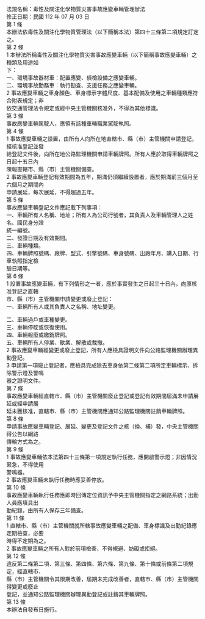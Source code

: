 法規名稱：毒性及關注化學物質災害事故應變車輛管理辦法  
修正日期：民國 112 年 07 月 03 日  
第 1 條  
本辦法依毒性及關注化學物質管理法（以下簡稱本法）第四十三條第二項規定訂定之。  
第 2 條  
1 本辦法所稱毒性及關注化學物質災害事故應變車輛（以下簡稱事故應變車輛）之種類及用途如  
下：  
一、環境事故器材車：配置應變、偵檢設備之應變車輛。  
二、環境事故勤務車：執行勘查、支援任務之應變車輛。  
2 事故應變車輛之車身顏色、車身標示字體尺度、基本配備及使用之車輛種類應符合附表規定；非  
依交通管理法令規定或經中央主管機關核准外，不得為其他標識。  
第 3 條  
事故應變車輛駕駛人，應領有該種車輛職業駕駛執照。  
第 4 條  
1 事故應變車輛之設置，由所有人向所在地直轄市、縣（市）主管機關申請登記，經核准登記並發  
給登記文件後，向所在地公路監理機關申請車輛牌照。所有人應於取得車輛牌照之日起十五日內  
陳報直轄市、縣（市）主管機關備查。  
2 事故應變車輛登記有效期間為五年，期滿仍須繼續設置者，應於期滿前三個月至六個月之期間內  
申請展延，每次展延，不得超過五年。  
第 5 條  
事故應變車輛登記文件應記載下列事項：  
一、車輛所有人名稱、地址；所有人為公司行號者，其負責人及車輛管理人之姓名、國民身分證  
統一編號。  
二、發證日期及有效期間。  
三、車輛種類。  
四、車輛牌照號碼、廠牌、型式、引擎號碼、車身號碼、出廠年月、購入日期、行車執照指定檢  
驗日期等。  
第 6 條  
1 設置事故應變車輛，有下列情形之一者，應於事實發生之日起三十日內，向原核准登記之直轄  
市、縣（市）主管機關申請變更或廢止登記：  
一、車輛所有人或其負責人之名稱、地址變更。  


二、車輛過戶或車種變更。  
三、車輛停駛或恢復使用。  
四、車輛報廢或繳銷牌照。  
五、車輛所有人停業、歇業、解散或裁撤。  
2 事故應變車輛經變更或廢止登記，所有人應檢具證明文件向公路監理機關辦理異動登記。  
3 申請第一項廢止登記者，應檢具完成除去車身依第二條第二項所定車輛標示、拆除警示燈及警鳴  
器之證明文件。  
第 7 條  
事故應變車輛經直轄市、縣（市）主管機關廢止登記或登記有效期間屆滿未申請展延或經申請展  
延未獲核准，直轄市、縣（市）主管機關應通知公路監理機關註銷車輛牌照。  
第 8 條  
申請事故應變車輛登記、展延、變更及登記文件之核（換、補）發，中央主管機關得公告以網路  
傳輸方式為之。  
第 9 條  
1 事故應變車輛依本法第四十三條第一項規定執行任務，應開啟警示燈；非因情況緊急，不得使用  
警鳴器。  
2 事故應變車輛未執行任務時應妥善停放。  
第 10 條  
事故應變車輛執行任務應即時回傳定位資訊予中央主管機關指定之網路系統；出勤人員應填具出  
勤紀錄，由所有人保存三年備查。  
第 11 條  
1 直轄市、縣（市）主管機關就所轄事故應變車輛之配備、車身標識及出勤紀錄應定期檢查，必要  
時得不定期為之。  
2 事故應變車輛之所有人對於前項檢查，不得規避、妨礙或拒絕。  
第 12 條  
違反第二條第二項、第三條、第四條、第六條、第九條、第十條或前條第二項規定，經直轄市、  
縣（市）主管機關令其限期改善，屆期未完成改善者，直轄市、縣（市）主管機關得變更或廢止  
登記，並通知公路監理機關辦理異動登記或註銷其車輛牌照。  
第 13 條  
本辦法自發布日施行。  


